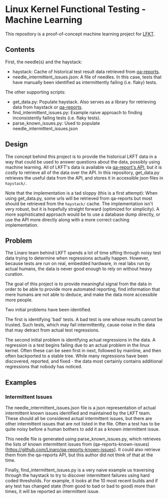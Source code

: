 # Linux Kernel Functional Testing - Machine Learning

This repository is a proof-of-concept machine learning project for
[LFKT](https://lkft.linaro.org).

## Contents

First, the needle(s) and the haystack:
- haystack: Cache of historical test result data retrieved from
  [qa-reports](https://qa-reports.linaro.org/lkft).
- needle_intermittent_issues.json: A file of needles. In this case, tests that
  have manually been identified as intermittently failing (i.e. flaky) tests.

The other supporting scripts:
- get_data.py: Populate haystack. Also serves as a library for retrieving data
  from haystack or [qa-reports](https://qa-reports.linaro.org/lkft).
- find_intermittent_issues.py: Example naive approach to finding inconsistently
  failing tests (i.e. flaky tests).
- parse_known_issues.py: Used to populate needle_intermittent_issues.json

## Design

The concept behind this project is to provide the historical LKFT data in a way
that could be used to answer questions about the data, possibly using machine
learning. All of LKFT's data is available via [qa-report's
API](https://qa-reports.linaro.org/api/), but it is costly to retrieve all of
the data over the API. In this repository, get_data.py retrieves the useful
data from the API, and stores it in accessible json files in `haystack/`.

Note that the implementation is a tad sloppy (this is a first attempt): When
using get_data.py, some urls will be retrieved from qa-reports but most should
be retrieved from the `haystack/` cache. The implementation isn't very robust,
but it is hopefully straight forward (optimized for simplicity). A more
sophisticated approach would be to use a database dump directly, or use the API
more directly along with a more correct caching implementation.

## Problem

The Linaro team behind LKFT spends a lot of time sifting through noisy test
data trying to determine when regressions actually happen. However, because
tests are run on real, embedded hardware, in real labs run by actual humans,
the data is never good enough to rely on without heavy curation.

The goal of this project is to provide meaningful signal from the data in order
to be able to provide more automated reporting, find information that mere
humans are not able to deduce, and make the data more accessible more people.

Two initial problems have been identified.

The first is identifying 'bad' tests. A bad test is one whose results cannot be
trusted. Such tests, which may fail intermittently, cause noise in the data
that may detract from actual test regressions.

The second initial problem is identifying actual regressions in the data. A
regression is a test begins failing due to an actual problem in the linux
kernel. Often these can be seen first in next, followed by mainline, and then
often backported to a stable tree. While many regressions have been discovered,
reported, and fixed - the data most certainly contains additional regressions
that nobody has noticed.

## Examples

### Intermittent Issues

The needle_intermittent_issues.json file is a json representation of actual
intermittent known issues identified and maintained by the LKFT team. These
should all be considered actual intermittent issues, but there are other
intermittent issues that are not listed in the file. Often a test has to be
quite noisy before a human bothers to add it as a known intermittent issue.

This needle file is generated using parse_known_issues.py, which retrieves the
lists of known intermittent issues from
(qa-reports-known-issues)[https://github.com/Linaro/qa-reports-known-issues].
It could also retrieve them from the qa-reports API, but this author did not
think of that at the time.

Finally, find_intermittent_issues.py is a very naive example us traversing
through the haystack to try to discover intermittent failures using hard coded
thresholds. For example, it looks at the 10 most recent builds and if any test
has changed state (from good to bad or bad to good) more than <threshold>
times, it will be reported an intermittent issue.
